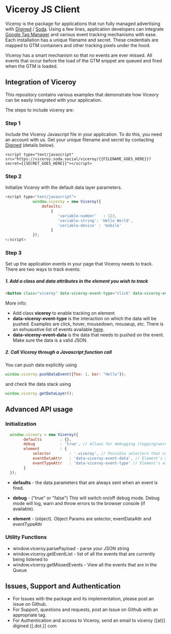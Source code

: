 # Viceroy JS Client

Viceroy is the package for applications that run fully managed advertising with [Digined](https://digined.com/) / [Soda](https://meetsoda.com/). Using a few lines, application developers can integrate [Google Tag Manager](https://www.google.com/tagmanager/) and various event tracking mechanisms with ease. Each installation has a unique filename and secret. These credentials are mapped to GTM containers and other tracking pixels under the hood. 

Viceroy has a smart mechanism so that no events are ever missed. All events that occur before the load of the GTM snippet are queued and fired when the GTM is loaded.

## Integration of Viceroy

This repository contains various examples that demonstrate how Viceory can be easily integrated with your application.

The steps to include viceroy are:

### Step 1
Include the Viceroy Javascript file in your application. To do this, you need an account with us. Get your unique filename and secret by contacting [Digined](https://digined.com/) (details below).

```
<script type="text/javascript" src="https://viceroy.soda.social/viceroy/{{FILENAME_GOES_HERE}}?secret={{SECRET_GOES_HERE}}"></script>
```

### Step 2
Initialize Viceroy with the default data layer parameters.

```javascript
<script type="text/javascript">
            window.viceroy = new Viceroy({
                defaults: 
                    {
                       'variable-number'   : 123,
                       'variable-string': 'Hello World',
                       'variable-device' : 'mobile'
                    }
            });
</script>
```

### Step 3
Set up the application events in your page that Viceroy needs to track. There are two ways to track events:

##### 1. Add a class and data attributes in the element you wish to track

```html
<button class="viceroy" data-viceroy-event-type="click" data-viceroy-event-data='{"key1": "val1", "key2": "val2"}'>Press me!</button>
```
More info:
* Add class **viceroy** to enable tracking on element
* **data-viceroy-event-type** is the interaction on which the data will be pushed. Examples are click, hover, mousedown, mouseup, etc. There is an exhuaustive list of events available [here](http://www.w3.org/wiki/List_of_events).
* **data-viceroy-event-data** is the data that needs to pushed on the event. Make sure the data is a valid JSON.

##### 2. Call Viceroy through a Javascript function call

You can push data explicitly using
```javascript
window.viceroy.pushDataEvent({foo: 1, bar: "Hello"});
```

and check the data stack using
```javascript
window.viceroy.getDataLayer();
```

## Advanced API usage

### Initialization

```javascript
  window.viceory = new Viceroy({
        defaults        : {},
        debug           : 'true', // Allows for debugging (logging/warnings/errors)
        element         : {
            selector        : '.viceroy', // Possible selectors that can be used to recognize the elements
            eventDataAttr   : 'data-viceroy-event-data', // Element's attribute to retrieve event data
            eventTypeAttr   : 'data-viceroy-event-type' // Element's attribute to determine what event to listen on
        }
  });
```

* **defaults** - the data parameters that are always sent when an event is fired.

* **debug** - ("true" or "false") This will switch on/off debug mode. Debug mode will log, warn and throw errors to the browser console (if available).

* **element** - (object). Object Params are selector, eventDataAttr and eventTypeAttr

### Utility Functions

* window.viceroy.parsePayload - parse your JSON string
* window.viceroy.getEventList - list of all the events that are currently being listened to
* window.viceroy.getMissedEvents - View all the events that are in the Queue

## Issues, Support and Authentication

* For Issues with the package and its implementation, please post an issue on Github.
* For Support, questions and requests, post an Issue on Github with an appropriate tag.
* For Authentication and access to Viceroy, send an email to viceroy {[at}] digined {[.dot.}] com
